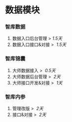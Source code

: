 # 数据模块
### 智库数据
1. 数据入口后台管理  > *1.5天*
2. 数据入口接口&对接  >  *1.5天*
### 智库锦囊
1. 大师数据接入  >  *0.5天*
2. 大师数据后台管理  >  *2天*
3. 大师接口开发&对接  >  *1天*
### 智库内参
1. 管理改版  >  *2天*
2. 接口&对接  >  *2天*
